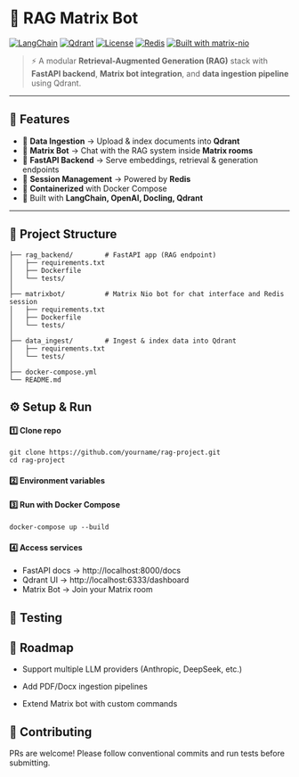 # 🔎 RAG Matrix Bot

<!-- [![CI](https://github.com/RaghavaAlajangi/rag-matrix-bot/actions/workflows/ci.yml/badge.svg)](https://github.com/RaghavaAlajangi/rag-matrix-bot/actions/workflows/ci.yml)
[![codecov](https://codecov.io/gh/RaghavaAlajangi/rag-matrix-bot/branch/main/graph/badge.svg?token=Z4FAPNDJWN)](https://codecov.io/gh/RaghavaAlajangi/rag-matrix-bot) -->

[![LangChain](https://img.shields.io/badge/LangChain-RAG-brightgreen)](https://www.langchain.com/)
[![Qdrant](https://img.shields.io/badge/Vector%20DB-Qdrant-orange)](https://qdrant.tech/)
[![License](https://img.shields.io/github/license/RaghavaAlajangi/rag-matrix-bot)](LICENSE)
[![Redis](https://img.shields.io/badge/ChatSessions-Redis-red)](https://redis.io/)
[![Built with matrix-nio](https://img.shields.io/badge/built%20with-matrix--nio-brightgreen)](https://github.com/poljar/matrix-nio)




> ⚡ A modular **Retrieval-Augmented Generation (RAG)** stack with **FastAPI backend**, **Matrix bot integration**, and **data ingestion pipeline** using Qdrant.  

---

## 📌 Features
- 📂 **Data Ingestion** → Upload & index documents into **Qdrant**  
- 🤖 **Matrix Bot** → Chat with the RAG system inside **Matrix rooms**  
- 🚀 **FastAPI Backend** → Serve embeddings, retrieval & generation endpoints  
- 🔑 **Session Management** → Powered by **Redis**  
- 🐳 **Containerized** with Docker Compose  
- 📝 Built with **LangChain, OpenAI, Docling, Qdrant**  

---


## 📂 Project Structure
```
├── rag_backend/        # FastAPI app (RAG endpoint)
│   ├── requirements.txt
│   ├── Dockerfile
│   └── tests/
│
├── matrixbot/          # Matrix Nio bot for chat interface and Redis session
│   ├── requirements.txt
│   ├── Dockerfile
│   └── tests/
│
├── data_ingest/        # Ingest & index data into Qdrant
│   ├── requirements.txt
│   └── tests/
│
├── docker-compose.yml
└── README.md

```

## ⚙️ Setup & Run

#### 1️⃣ Clone repo
```
git clone https://github.com/yourname/rag-project.git
cd rag-project

```
#### 2️⃣ Environment variables

#### 3️⃣ Run with Docker Compose
```
docker-compose up --build
```

#### 4️⃣ Access services
- FastAPI docs → http://localhost:8000/docs
- Qdrant UI → http://localhost:6333/dashboard
- Matrix Bot → Join your Matrix room

## 🧪 Testing

## 🚀 Roadmap

- Support multiple LLM providers (Anthropic, DeepSeek, etc.)

-  Add PDF/Docx ingestion pipelines

-  Extend Matrix bot with custom commands

## 🤝 Contributing

PRs are welcome! Please follow conventional commits and run tests before submitting.
